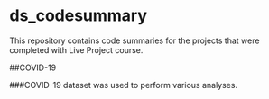# ds_codesummary
This repository contains code summaries for the projects that were completed with Live Project course.

##COVID-19

###COVID-19 dataset was used to perform various analyses. 
